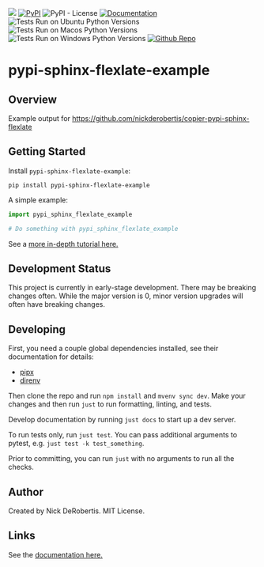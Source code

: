 

[![](https://codecov.io/gh/nickderobertis/pypi-sphinx-flexlate-example/branch/main/graph/badge.svg)](https://codecov.io/gh/nickderobertis/pypi-sphinx-flexlate-example)
[![PyPI](https://img.shields.io/pypi/v/pypi-sphinx-flexlate-example)](https://pypi.org/project/pypi-sphinx-flexlate-example/)
![PyPI - License](https://img.shields.io/pypi/l/pypi-sphinx-flexlate-example)
[![Documentation](https://img.shields.io/badge/documentation-pass-green)](https://nickderobertis.github.io/pypi-sphinx-flexlate-example/)
![Tests Run on Ubuntu Python Versions](https://img.shields.io/badge/Tests%20Ubuntu%2FPython-3.8%20%7C%203.9%20%7C%203.10-blue)
![Tests Run on Macos Python Versions](https://img.shields.io/badge/Tests%20Macos%2FPython-3.8%20%7C%203.9%20%7C%203.10-blue)
![Tests Run on Windows Python Versions](https://img.shields.io/badge/Tests%20Windows%2FPython-3.8%20%7C%203.9%20%7C%203.10-blue)
[![Github Repo](https://img.shields.io/badge/repo-github-informational)](https://github.com/nickderobertis/pypi-sphinx-flexlate-example/)


#  pypi-sphinx-flexlate-example

## Overview

Example output for https://github.com/nickderobertis/copier-pypi-sphinx-flexlate

## Getting Started

Install `pypi-sphinx-flexlate-example`:

```
pip install pypi-sphinx-flexlate-example
```

A simple example:

```python
import pypi_sphinx_flexlate_example

# Do something with pypi_sphinx_flexlate_example
```

See a
[more in-depth tutorial here.](
https://nickderobertis.github.io/pypi-sphinx-flexlate-example/tutorial.html
)

## Development Status

This project is currently in early-stage development. There may be
breaking changes often. While the major version is 0, minor version
upgrades will often have breaking changes.

## Developing

First, you need a couple global dependencies installed, see their documentation for details:
- [pipx](https://pypa.github.io/pipx/installation/)
- [direnv](https://direnv.net/docs/installation.html)

Then clone the repo and run `npm install` and `mvenv sync dev`. Make your changes and then run `just` to run formatting,
linting, and tests.

Develop documentation by running `just docs` to start up a dev server.

To run tests only, run `just test`. You can pass additional arguments to pytest,
e.g. `just test -k test_something`.

Prior to committing, you can run `just` with no arguments to run all the checks.

## Author

Created by Nick DeRobertis. MIT License.

## Links

See the
[documentation here.](
https://nickderobertis.github.io/pypi-sphinx-flexlate-example/
)
